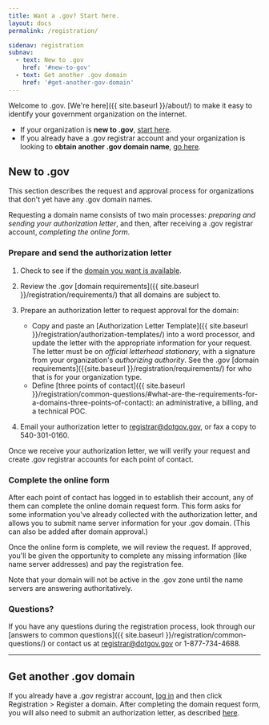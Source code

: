 ```yaml
---
title: Want a .gov? Start here.
layout: docs
permalink: /registration/

sidenav: registration
subnav:
  - text: New to .gov
    href: '#new-to-gov'
  - text: Get another .gov domain
    href: '#get-another-gov-domain'
---
```

Welcome to .gov. [We're here]({{ site.baseurl }}/about/) to make it easy to identify your government organization on the internet.

* If your organization is **new to .gov**, [start here](#new-to-gov).
* If you already have a .gov registrar account and your organization is looking to **obtain another .gov domain name**, [go here](#get-another-gov-domain).

## New to .gov
This section describes the request and approval process for organizations that don't yet have any .gov domain names.

Requesting a domain name consists of two main processes: _preparing and sending your authorization letter_, and then, after receiving a .gov registrar account, _completing the online form_.

### Prepare and send the authorization letter

1. Check to see if the [domain you want is available](https://domains.dotgov.gov/dotgov-web/registration/whois.xhtml).

2. Review the .gov [domain requirements]({{ site.baseurl }}/registration/requirements/) that all domains are subject to.

3. Prepare an authorization letter to request approval for the domain:

    - Copy and paste an [Authorization Letter Template]({{ site.baseurl }}/registration/authorization-templates/) into a word processor, and update the letter with the appropriate information for your request. The letter must be on *official letterhead stationary*, with a signature from your organization's *authorizing authority*. See the .gov [domain requirements]({{site.baseurl }}/registration/requirements/) for who that is for your organization type.
    - Define [three points of contact]({{ site.baseurl }}/registration/common-questions/#what-are-the-requirements-for-a-domains-three-points-of-contact): an administrative, a billing, and a technical POC.

4. Email your authorization letter to <registrar@dotgov.gov>, or fax a copy to 540-301-0160.

Once we receive your authorization letter, we will verify your request and create .gov registrar accounts for each point of contact.

### Complete the online form

After each point of contact has logged in to establish their account, any of them can complete the online domain request form. This form asks for some information you've already collected with the authorization letter, and allows you to submit name server information for your .gov domain. (This can also be added after domain approval.)

Once the online form is complete, we will review the request. If approved, you'll be given the opportunity to complete any missing information (like name server addresses) and pay the registration fee.

Note that your domain will not be active in the .gov zone until the name servers are answering authoritatively.

### Questions?

If you have any questions during the registration process, look through our [answers to common questions]({{ site.baseurl }}/registration/common-questions/) or contact us at <registrar@dotgov.gov> or 1-877-734-4688.

***

## Get another .gov domain

If you already have a .gov registrar account, [log in](https://domains.dotgov.gov) and then click Registration > Register a domain. After completing the domain request form, you will also need to submit an authorization letter, as described [here](#prepare-and-send-the-authorization-letter).
